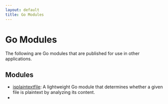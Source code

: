 ```yaml
---
layout: default
title: Go Modules
---
```


# Go Modules

The following are Go modules that are published for use in other applications.

## Modules

- [isplaintextfile](https://github.com/UnitVectorY-Labs/isplaintextfile): A lightweight Go module that determines whether a given file is plaintext by analyzing its content.
- 
